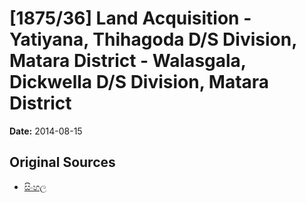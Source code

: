 # [1875/36] Land Acquisition - Yatiyana, Thihagoda D/S Division, Matara District - Walasgala, Dickwella D/S Division, Matara District

**Date:** 2014-08-15

## Original Sources

- [සිංහල](https://documents.gov.lk/view/extra-gazettes/2014/8/1875-36_S.pdf)
